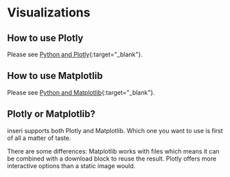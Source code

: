 # Visualizations

## How to use Plotly

Please see [Python and Plotly](https://inseri.swiss/2023/06/python-and-plotly/){:target="\_blank"}.

## How to use Matplotlib

Please see [Python and Matplotlib](https://inseri.swiss/2023/06/python-and-matplotlib/){:target="\_blank"}.

## Plotly or Matplotlib?

inseri supports both Plotly and Matplotlib. Which one you want to use is first of all a matter of taste.

There are some differences: Matplotlib works with files which means it can be combined with a download block to reuse the result.
Plotly offers more interactive options than a static image would.
